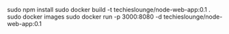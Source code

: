 sudo npm install
sudo docker build -t techieslounge/node-web-app:0.1 .
sudo docker images
sudo docker run -p 3000:8080 -d techieslounge/node-web-app:0.1

